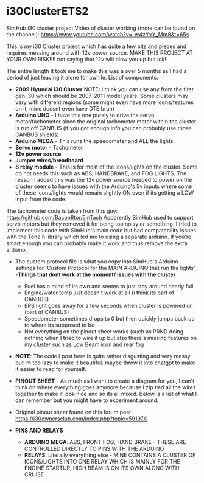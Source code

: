 # i30ClusterETS2
SimHub i30 cluster project
Video of cluster working (more can be found on the channel): https://www.youtube.com/watch?v=-w4zYxY_Mm8&t=65s

This is my i30 Cluster project which has quite a few bits and pieces and requires messing around with 12v power source. MAKE THIS PROJECT AT YOUR OWN RISK!!!! not saying that 12v will blow you up but idk!!

The entire length it took me to make this was a over 5 months as I had a period of just leaving it alone for awhile.
List of components:
- **2009 Hyundai i30 Cluster** NOTE: I think you can use any from the first gen i30 which should be 2007-2011 model years. Some clusters may vary with different regions (some might even have more icons/features on it, mine doesnt even have DTE bruh)
- **Arduino UNO** - I have this one purely to drive the servo motor/tachometer since the original tachometer motor within the cluster is run off CANBUS (if you got enough info you can probably use those CANBUS shields)
- **Arduino MEGA** - This runs the speedometer and ALL the lights 
- **Servo motor** - Tachometer
- **12v power source**
- **Jumper wires/breadboard**
- **8 relay module** - This is for most of the icons/lights on the cluster. Some do not needs this such as ABS, HANDBRAKE, and FOG LIGHTS. The reason I added this was the 12v power source needed to power on the cluster seems to have issues with the Arduino's 5v inputs where some of these icons/lights would remain slightly ON even if its getting a LOW input from the code.

The tachometer code is taken from this guy: https://github.com/Bacon8tor/5inTach
Apparently SimHub used to support servo motors but they removed it for being too noisy or something. I tried to implement this code with SimHub's main code but had compatability issues with the Tone.h library which led me to using a separate arduino. If you're smart enough you can probably make it work and thus remove the extra arduino.
- The custom protocol file is what you copy into SimHub's Arduino settings for 'Custom Protocol for the MAIN ARDUINO that run the lights'
-**Things that dont work at the moment/ issues with the cluster**
  - Fuel has a mind of its own and seems to just stay around nearly full
  - Engine/water temp just doesn't work at all (i think its part of CANBUS)
  - EPS light goes away for a few seconds when cluster is powered on (part of CANBUS)
  - Speedometer sometimes drops to 0 but then quickly jumps back up to where its supposed to be
  - Not everything on the pinout sheet works (such as PRND doing nothing when I tried to wire it up but also there's missing features on my cluster such as Low Beam icon and rear fog


- **NOTE**: The code I post here is quite rather disgusting and very messy but im too lazy to make it beautiful. maybe throw it into chatgpt to make it easier to read for yourself.
- **PINOUT SHEET** - As much as I want to create a diagram for you, I can't think on where everything goes anymore because I zip tied all the wires together to make it look nice and so its all mixed. Below is a list of what I can remember but you might have to experiment around.
- Original pinout sheet found on this forum post https://i30ownersclub.com/index.php?topic=59197.0

- **PINS AND RELAYS**
  - **ARDUINO MEGA**: ABS, FRONT FOG, HAND BRAKE - THESE ARE CONTROLLED DIRECTLY TO PINS WITH THE ARDUINO
  - **RELAYS**: Literally everything else - MINE CONTAINS A CLUSTER OF ICONS/LIGHTS INTO ONE RELAY WHICH IS MAINLY FOR THE ENGINE STARTUP, HIGH BEAM IS ON ITS OWN ALONG WITH CRUISE

